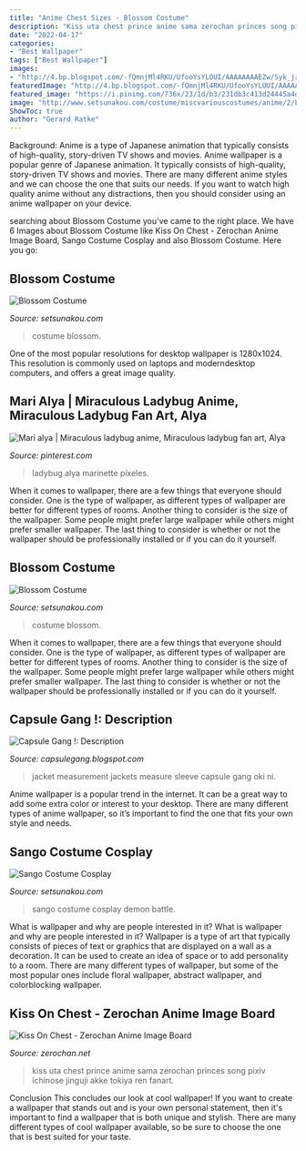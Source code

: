 ```yaml
---
title: "Anime Chest Sizes - Blossom Costume"
description: "Kiss uta chest prince anime sama zerochan princes song pixiv ichinose jinguji akke tokiya ren fanart"
date: "2022-04-17"
categories:
- "Best Wallpaper"
tags: ["Best Wallpaper"]
images:
- "http://4.bp.blogspot.com/-fQmnjMl4RKU/UfooYsYLOUI/AAAAAAAAEZw/Syk_jzZVXZ8/s1600/measure_jackets.jpg"
featuredImage: "http://4.bp.blogspot.com/-fQmnjMl4RKU/UfooYsYLOUI/AAAAAAAAEZw/Syk_jzZVXZ8/s1600/measure_jackets.jpg"
featured_image: "https://i.pinimg.com/736x/23/1d/b3/231db3c413d24445a4df3fe88337363f.jpg"
image: "http://www.setsunakou.com/costume/miscvariouscostumes/anime/2/battlesangobanner2.jpg"
ShowToc: true
author: "Gerard Ratke"
---
```



Background: Anime is a type of Japanese animation that typically consists of high-quality, story-driven TV shows and movies.
Anime wallpaper is a popular genre of Japanese animation. It typically consists of high-quality, story-driven TV shows and movies. There are many different anime styles and we can choose the one that suits our needs. If you want to watch high quality anime without any distractions, then you should consider using an anime wallpaper on your device.

	

		
searching about Blossom Costume you've came to the right place. We have 6 Images about Blossom Costume like Kiss On Chest - Zerochan Anime Image Board, Sango Costume Cosplay and also Blossom Costume. Here you go:
		
    
## Blossom Costume

<img loading=lazy src="http://www.setsunakou.com/costume/miscvariouscostumes/anime/2/blossomfull2.jpg" onerror="this.onerror=null;this.src='https://tse4.mm.bing.net/th?id=OIP.vam7Kzt7BLhdeSFs_dAssgAAAA&amp;pid=15.1';" alt="Blossom Costume">

_Source: setsunakou.com_

>costume blossom. 

	

One of the most popular resolutions for desktop wallpaper is 1280x1024. This resolution is commonly used on laptops and moderndesktop computers, and offers a great image quality.

    
## Mari Alya | Miraculous Ladybug Anime, Miraculous Ladybug Fan Art, Alya

<img loading=lazy src="https://i.pinimg.com/736x/23/1d/b3/231db3c413d24445a4df3fe88337363f.jpg" onerror="this.onerror=null;this.src='https://tse3.mm.bing.net/th?id=OIP.-LpSuK4ea5YElsaUEgPMQgHaEJ&amp;pid=15.1';" alt="Mari alya | Miraculous ladybug anime, Miraculous ladybug fan art, Alya">

_Source: pinterest.com_

>ladybug alya marinette píxeles. 

	

When it comes to wallpaper, there are a few things that everyone should consider. One is the type of wallpaper, as different types of wallpaper are better for different types of rooms. Another thing to consider is the size of the wallpaper. Some people might prefer large wallpaper while others might prefer smaller wallpaper. The last thing to consider is whether or not the wallpaper should be professionally installed or if you can do it yourself.

    
## Blossom Costume

<img loading=lazy src="http://www.setsunakou.com/costume/miscvariouscostumes/anime/2/blossomfull3.jpg" onerror="this.onerror=null;this.src='https://tse3.mm.bing.net/th?id=OIP.cXQEoM1uVEc7RtQbrAKgrQAAAA&amp;pid=15.1';" alt="Blossom Costume">

_Source: setsunakou.com_

>costume blossom. 

	

When it comes to wallpaper, there are a few things that everyone should consider. One is the type of wallpaper, as different types of wallpaper are better for different types of rooms. Another thing to consider is the size of the wallpaper. Some people might prefer large wallpaper while others might prefer smaller wallpaper. The last thing to consider is whether or not the wallpaper should be professionally installed or if you can do it yourself.

    
## Capsule Gang !: Description

<img loading=lazy src="http://4.bp.blogspot.com/-fQmnjMl4RKU/UfooYsYLOUI/AAAAAAAAEZw/Syk_jzZVXZ8/s1600/measure_jackets.jpg" onerror="this.onerror=null;this.src='https://tse3.mm.bing.net/th?id=OIP.tKgNKRl5sDfoUcPbMafktAAAAA&amp;pid=15.1';" alt="Capsule Gang !: Description">

_Source: capsulegang.blogspot.com_

>jacket measurement jackets measure sleeve capsule gang oki ni. 

	

Anime wallpaper is a popular trend in the internet. It can be a great way to add some extra color or interest to your desktop. There are many different types of anime wallpaper, so it’s important to find the one that fits your own style and needs.

    
## Sango Costume Cosplay

<img loading=lazy src="http://www.setsunakou.com/costume/miscvariouscostumes/anime/2/battlesangobanner2.jpg" onerror="this.onerror=null;this.src='https://tse2.mm.bing.net/th?id=OIP.qi9Eb0-xRGGdfdd4wv8paAHaK6&amp;pid=15.1';" alt="Sango Costume Cosplay">

_Source: setsunakou.com_

>sango costume cosplay demon battle. 

	

What is wallpaper and why are people interested in it?
What is wallpaper and why are people interested in it?
Wallpaper is a type of art that typically consists of pieces of text or graphics that are displayed on a wall as a decoration. It can be used to create an idea of space or to add personality to a room. There are many different types of wallpaper, but some of the most popular ones include floral wallpaper, abstract wallpaper, and colorblocking wallpaper.

    
## Kiss On Chest - Zerochan Anime Image Board

<img loading=lazy src="http://s3.zerochan.net/Uta.no%E2%98%86prince-sama%E2%99%AA.240.758805.jpg" onerror="this.onerror=null;this.src='https://tse1.mm.bing.net/th?id=OIP.yiBJ07CTBm1AKq2yIkpdyAHaHg&amp;pid=15.1';" alt="Kiss On Chest - Zerochan Anime Image Board">

_Source: zerochan.net_

>kiss uta chest prince anime sama zerochan princes song pixiv ichinose jinguji akke tokiya ren fanart. 

	

Conclusion
This concludes our look at cool wallpaper! If you want to create a wallpaper that stands out and is your own personal statement, then it's important to find a wallpaper that is both unique and stylish. There are many different types of cool wallpaper available, so be sure to choose the one that is best suited for your taste.

